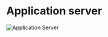 # Application server

<img src="https://s3.amazonaws.com/alx-intranet.hbtn.io/uploads/medias/2018/9/c7d1ed0a2e10d1b4e9b3.jpg?X-Amz-Algorithm=AWS4-HMAC-SHA256&X-Amz-Credential=AKIARDDGGGOUSBVO6H7D%2F20240612%2Fus-east-1%2Fs3%2Faws4_request&X-Amz-Date=20240612T095306Z&X-Amz-Expires=86400&X-Amz-SignedHeaders=host&X-Amz-Signature=cc51de8400ff2146d4e569528ca4d8005f3f651ca15300298a4ea73244a97303" alt="Application Server">
